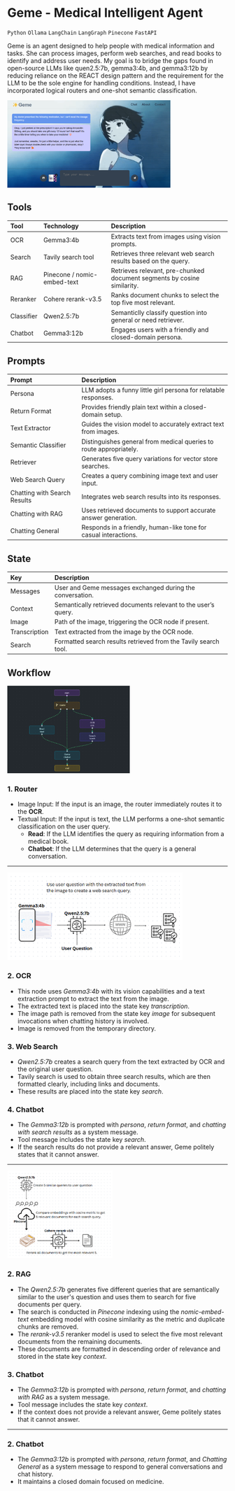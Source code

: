 # Geme - Medical Intelligent Agent

`Python` `Ollama` `LangChain` `LangGraph` `Pinecone` `FastAPI` 

Geme is an agent designed to help people with medical information and tasks. She can process images, perform web searches, and read books to identify and address user needs. My goal is to bridge the gaps found in open-source LLMs like quen2.5:7b, gemma3:4b, and gemma3:12b by reducing reliance on the REACT design pattern and the requirement for the LLM to be the sole engine for handling conditions. Instead, I have incorporated logical routers and one-shot semantic classification.

<img src="trial.png" style="max-height: 200px; width: auto;" />

## Tools

| Tool       | Technology                  | Description                                                             |
| :--------- | :-------------------------- | :---------------------------------------------------------------------- |
| OCR        | Gemma3:4b                   | Extracts text from images using vision prompts.                         |
| Search     | Tavily search tool          | Retrieves three relevant web search results based on the query.         |
| RAG        | Pinecone / nomic-embed-text | Retrieves relevant, pre-chunked document segments by cosine similarity. |
| Reranker   | Cohere rerank-v3.5          | Ranks document chunks to select the top five most relevant.             |
| Classifier | Qwen2.5:7b                  | Semanticlly classify question into general or need retriever.           |
| Chatbot    | Gemma3:12b                  | Engages users with a friendly and closed-domain persona.                |

## Prompts

| Prompt                       | Description                                                        |
| :--------------------------- | :----------------------------------------------------------------- |
| Persona                      | LLM adopts a funny little girl persona for relatable responses.    |
| Return Format                | Provides friendly plain text within a closed-domain setup.         |
| Text Extractor               | Guides the vision model to accurately extract text from images.    |
| Semantic Classifier          | Distinguishes general from medical queries to route appropriately. |
| Retriever                    | Generates five query variations for vector store searches.         |
| Web Search Query             | Creates a query combining image text and user input.               |
| Chatting with Search Results | Integrates web search results into its responses.                  |
| Chatting with RAG            | Uses retrieved documents to support accurate answer generation.    |
| Chatting General             | Responds in a friendly, human-like tone for casual interactions.   |

## State

| Key           | Description                                                     |
| :------------ | :-------------------------------------------------------------- |
| Messages      | User and Geme messages exchanged during the conversation.       |
| Context       | Semantically retrieved documents relevant to the user’s query.  |
| Image         | Path of the image, triggering the OCR node if present.          |
| Transcription | Text extracted from the image by the OCR node.                  |
| Search        | Formatted search results retrieved from the Tavily search tool. |

## Workflow
    
<img src="workflow.png" style="max-height: 200px; width: auto;" />

### 1. Router

* Image Input: If the input is an image, the router immediately routes it to the **OCR**.
* Textual Input: If the input is text, the LLM performs a one-shot semantic classification on the user query.
    * **Read**: If the LLM identifies the query as requiring information from a medical book.
    * **Chatbot**: If the LLM determines that the query is a general conversation.

---

<img src="search.png" style="max-height: 200px; width: auto;" />

### 2. OCR


* This node uses *Gemma3:4b* with its vision capabilities and a text extraction prompt to extract the text from the image.
* The extracted text is placed into the state key *transcription*.
* The image path is removed from the state key *image* for subsequent invocations when chatting history is involved.
* Image is removed from the temporary directory.

### 3. Web Search

* *Qwen2.5:7b* creates a search query from the text extracted by OCR and the original user question.
* Tavily search is used to obtain three search results, which are then formatted clearly, including links and documents.
* These results are placed into the state key *search*.

### 4. Chatbot

* The *Gemma3:12b* is prompted with *persona*, *return format*, and *chatting with search results* as a system message.
* Tool message includes the state key *search*.
* If the search results do not provide a relevant answer, Geme politely states that it cannot answer.

---

<img src="read.png" style="max-height: 200px; width: auto;" />

### 2. RAG

* The *Qwen2.5:7b* generates five different queries that are semantically similar to the user's question and uses them to search for five documents per query.
* The search is conducted in *Pinecone* indexing using the *nomic-embed-text* embedding model with cosine similarity as the metric and duplicate chunks are removed.
* The *rerank-v3.5* reranker model is used to select the five most relevant documents from the remaining documents.
* These documents are formatted in descending order of relevance and stored in the state key *context*.

### 3. Chatbot

* The *Gemma3:12b* is prompted with *persona*, *return format*, and *chatting with RAG* as a system message.
* Tool message includes the state key *context*.
* If the context does not provide a relevant answer, Geme politely states that it cannot answer.

---

### 2. Chatbot

* The *Gemma3:12b* is prompted with *persona*, *return format*, and *Chatting General* as a system message to respond to general conversations and chat history.
* It maintains a closed domain focused on medicine.
